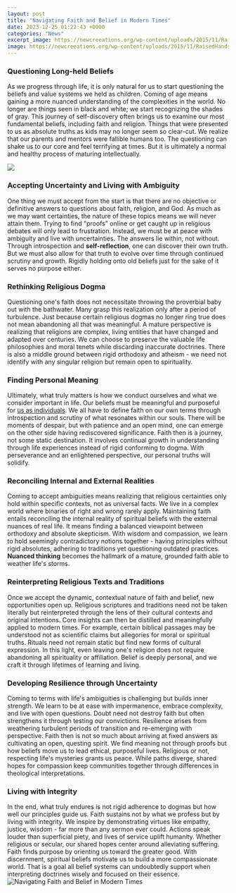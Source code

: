 ```yaml
---
layout: post
title: "Navigating Faith and Belief in Modern Times"
date: 2023-12-25 01:22:43 +0000
categories: "News"
excerpt_image: https://newcreeations.org/wp-content/uploads/2015/11/RaisedHands-full.png
image: https://newcreeations.org/wp-content/uploads/2015/11/RaisedHands-full.png
---
```


### Questioning Long-held Beliefs
As we progress through life, it is only natural for us to start questioning the beliefs and value systems we held as children. Coming of age means gaining a more nuanced understanding of the complexities in the world. No longer are things seen in black and white; we start recognizing the shades of gray. 
This journey of self-discovery often brings us to examine our most fundamental beliefs, including faith and religion. Things that were presented to us as absolute truths as kids may no longer seem so clear-cut. We realize that our parents and mentors were fallible humans too. The questioning can shake us to our core and feel terrifying at times. But it is ultimately a normal and healthy process of maturing intellectually. 

![](https://franconiamennonite.org/wp-content/uploads/2020/09/TitleImage_2020_10_04.png)
### Accepting Uncertainty and Living with Ambiguity
One thing we must accept from the start is that there are no objective or definitive answers to questions about faith, religion, and God. As much as we may want certainties, the nature of these topics means we will never attain them. Trying to find "proofs" online or get caught up in religious debates will only lead to frustration. 
Instead, we must be at peace with ambiguity and live with uncertainties. The answers lie within, not without. Through introspection and **self-reflection**, one can discover their own truth. But we must also allow for that truth to evolve over time through continued scrutiny and growth. Rigidly holding onto old beliefs just for the sake of it serves no purpose either. 
### Rethinking Religious Dogma
Questioning one's faith does not necessitate throwing the proverbial baby out with the bathwater. Many grasp this realization only after a period of turbulence. Just because certain religious dogmas no longer ring true does not mean abandoning all that was meaningful. 
A mature perspective is realizing that religions are complex, living entities that have changed and adapted over centuries. We can choose to preserve the valuable life philosophies and moral tenets while discarding inaccurate doctrines. There is also a middle ground between rigid orthodoxy and atheism - we need not identify with any singular religion but remain open to spirituality.
### Finding Personal Meaning 
Ultimately, what truly matters is how we conduct ourselves and what we consider important in life. Our beliefs must be meaningful and purposeful for [us as individuals](https://yt.io.vn/collection/aguillon). We all have to define faith on our own terms through introspection and scrutiny of what resonates within our souls. 
There will be moments of despair, but with patience and an open mind, one can emerge on the other side having rediscovered significance. Faith then is a journey, not some static destination. It involves continual growth in understanding through life experiences instead of rigid conforming to dogma. With perseverance and an enlightened perspective, our personal truths will solidify.
### Reconciling Internal and External Realities
Coming to accept ambiguities means realizing that religious certainties only hold within specific contexts, not as universal facts. We live in a complex world where binaries of right and wrong rarely apply. Maintaining faith entails reconciling the internal reality of spiritual beliefs with the external nuances of real life.
It means finding a balanced viewpoint between orthodoxy and absolute skepticism. With wisdom and compassion, we learn to hold seemingly contradictory notions together - having principles without rigid absolutes, adhering to traditions yet questioning outdated practices. **Nuanced thinking** becomes the hallmark of a mature, grounded faith able to weather life's storms. 
### Reinterpreting Religious Texts and Traditions
Once we accept the dynamic, contextual nature of faith and belief, new opportunities open up. Religious scriptures and traditions need not be taken literally but reinterpreted through the lens of their cultural contexts and original intentions. Core insights can then be distilled and meaningfully applied to modern times.
For example, certain biblical passages may be understood not as scientific claims but allegories for moral or spiritual truths. Rituals need not remain static but find new forms of cultural expression. In this light, even leaving one's religion does not require abandoning all spirituality or affiliation. Belief is deeply personal, and we craft it through lifetimes of learning and living.
### Developing Resilience through Uncertainty   
Coming to terms with life's ambiguities is challenging but builds inner strength. We learn to be at ease with impermanence, embrace complexity, and live with open questions. Doubt need not destroy faith but often strengthens it through testing our convictions. Resilience arises from weathering turbulent periods of transition and re-emerging with perspective.
Faith then is not so much about arriving at fixed answers as cultivating an open, questing spirit. We find meaning not through proofs but how beliefs move us to lead ethical, purposeful lives. Religious or not, respecting life's mysteries grants us peace. While paths diverge, shared hopes for compassion keep communities together through differences in theological interpretations.
### Living with Integrity
In the end, what truly endures is not rigid adherence to dogmas but how well our principles guide us. Faith sustains not by what we profess but by living with integrity. We inspire by demonstrating virtues like empathy, justice, wisdom - far more than any sermon ever could. Actions speak louder than superficial piety, and lives of service uplift humanity.
Whether religious or secular, our shared hopes center around alleviating suffering. Faith finds purpose by orienting us toward the greater good. With discernment, spiritual beliefs motivate us to build a more compassionate world. That is a goal all belief systems can undoubtedly support when interpreting doctrines wisely and focused on their essence.
![Navigating Faith and Belief in Modern Times](https://newcreeations.org/wp-content/uploads/2015/11/RaisedHands-full.png)